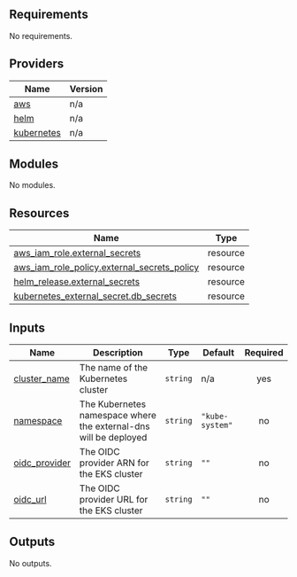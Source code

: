 <!-- BEGIN_TF_DOCS -->
## Requirements

No requirements.

## Providers

| Name | Version |
|------|---------|
| <a name="provider_aws"></a> [aws](#provider\_aws) | n/a |
| <a name="provider_helm"></a> [helm](#provider\_helm) | n/a |
| <a name="provider_kubernetes"></a> [kubernetes](#provider\_kubernetes) | n/a |

## Modules

No modules.

## Resources

| Name | Type |
|------|------|
| [aws_iam_role.external_secrets](https://registry.terraform.io/providers/hashicorp/aws/latest/docs/resources/iam_role) | resource |
| [aws_iam_role_policy.external_secrets_policy](https://registry.terraform.io/providers/hashicorp/aws/latest/docs/resources/iam_role_policy) | resource |
| [helm_release.external_secrets](https://registry.terraform.io/providers/hashicorp/helm/latest/docs/resources/release) | resource |
| [kubernetes_external_secret.db_secrets](https://registry.terraform.io/providers/hashicorp/kubernetes/latest/docs/resources/external_secret) | resource |

## Inputs

| Name | Description | Type | Default | Required |
|------|-------------|------|---------|:--------:|
| <a name="input_cluster_name"></a> [cluster\_name](#input\_cluster\_name) | The name of the Kubernetes cluster | `string` | n/a | yes |
| <a name="input_namespace"></a> [namespace](#input\_namespace) | The Kubernetes namespace where the external-dns will be deployed | `string` | `"kube-system"` | no |
| <a name="input_oidc_provider"></a> [oidc\_provider](#input\_oidc\_provider) | The OIDC provider ARN for the EKS cluster | `string` | `""` | no |
| <a name="input_oidc_url"></a> [oidc\_url](#input\_oidc\_url) | The OIDC provider URL for the EKS cluster | `string` | `""` | no |

## Outputs

No outputs.
<!-- END_TF_DOCS -->